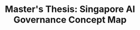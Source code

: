 ---
title: "Master's Thesis: Singapore AI Governance Concept Map"
description: "A semantic network of AI governance in Singapore"
tag: [dataviz, thesis, AI, projects]
redirect_to: https://vnck.xyz/singapore-ai-governance-concept-map/
reading_time: 15
---